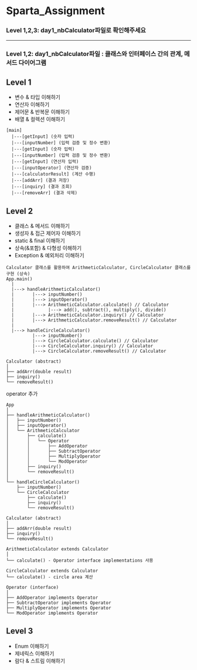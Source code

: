 # Sparta_Assignment
### Level 1,2,3: day1_nbCalculator파일로 확인해주세요
---
### Level 1,2: day1_nbCalculator파일 : 클래스와 인터페이스 간의 관계, 메서드 다이어그램

## Level 1 
- 변수 & 타입 이해하기
- 연산자 이해하기
- 제어문 & 반복문 이해하기
- 배열 & 컬렉션 이해하기
```
[main]
  |---[getInput] (숫자 입력)
  |---[inputNumber] (입력 검증 및 정수 변환)
  |---[getInput] (숫자 입력)
  |---[inputNumber] (입력 검증 및 정수 변환)
  |---[getInput] (연산자 입력)
  |---[inputOperator] (연산자 검증)
  |---[calculatorResult] (계산 수행)
  |---[addArr] (결과 저장)
  |---[inquiry] (결과 조회)
  |---[removeArr] (결과 삭제)
```


## Level 2

- 클래스 & 메서드 이해하기
- 생성자 & 접근 제어자 이해하기
- static & final 이해하기
- 상속(&포함) & 다형성 이해하기
- Exception & 예외처리 이해하기
  
```
Calculator 클래스를 활용하여 ArithmeticCalculator, CircleCalculator 클래스를 구현 (상속)
App.main()
  |
  |---> handleArithmeticCalculator()
  |       |---> inputNumber()
  |       |---> inputOperator()
  |       |---> ArithmeticCalculator.calculate() // Calculator
  |             |---> add(), subtract(), multiply(), divide()
  |       |---> ArithmeticCalculator.inquiry() // Calculator
  |       |---> ArithmeticCalculator.removeResult() // Calculator
  |
  |---> handleCircleCalculator()
          |---> inputNumber() 
          |---> CircleCalculator.calculate() // Calculator
          |---> CircleCalculator.inquiry() // Calculator
          |---> CircleCalculator.removeResult() // Calculator

Calculator (abstract)
│
├── addArr(double result)
├── inquiry()
└── removeResult()
```
operator 추가
```
App
│
├── handleArithmeticCalculator()
│   ├── inputNumber()
│   ├── inputOperator()
│   └── ArithmeticCalculator
│       ├── calculate()
│       │   └── Operator
│       │       ├── AddOperator
│       │       ├── SubtractOperator
│       │       ├── MultiplyOperator
│       │       └── ModOperator
│       ├── inquiry()
│       └── removeResult()
│
└── handleCircleCalculator()
    ├── inputNumber()
    └── CircleCalculator
        ├── calculate()
        ├── inquiry()
        └── removeResult()

Calculator (abstract)
│
├── addArr(double result)
├── inquiry()
└── removeResult()

ArithmeticCalculator extends Calculator
│
└── calculate() - Operator interface implementations 사용

CircleCalculator extends Calculator
└── calculate() - circle area 계산

Operator (interface)
│
├── AddOperator implements Operator
├── SubtractOperator implements Operator
├── MultiplyOperator implements Operator
└── ModOperator implements Operator

```

## Level 3

- Enum 이해하기
- 제네릭스 이해하기
- 람다 & 스트림 이해하기

```

```


